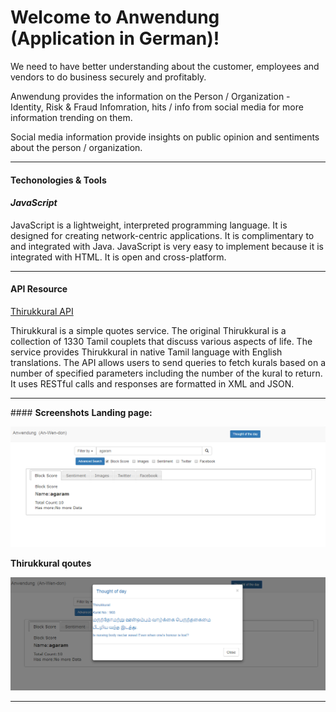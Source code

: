 Welcome to Anwendung (Application in German)!
===================


We need to have better understanding about the customer, employees and vendors to do business securely and profitably.

Anwendung provides the information on the Person / Organization - Identity, Risk & Fraud Infomration, hits / info from social media for more information trending on them. 

Social media information provide insights on public opinion and sentiments about the person / organization.




----------


#### <i class="icon-cog"></i> **Techonologies & Tools**
#### <i class="icon-pencil"></i>*JavaScript*
JavaScript is a lightweight, interpreted programming language. It is designed for creating network-centric applications. It is complimentary to and integrated with Java. JavaScript is very easy to implement because it is integrated with HTML. It is open and cross-platform.

----------


#### <i class="icon-briefcase"></i> **API Resource**

 [Thirukkural API](https://www.programmableweb.com/api/thirukkural) <i class="icon-search"></i> 
 
Thirukkural is a simple quotes service. The original Thirukkural is a collection of 1330 Tamil couplets that discuss various aspects of life. The service provides Thirukkural in native Tamil language with English translations. The API allows users to send queries to fetch kurals based on a number of specified parameters including the number of the kural to return. It uses RESTful calls and responses are formatted in XML and JSON.


----------
####<i class="icon-picture"></i> **Screenshots**
**Landing page:**

![Screenshot of Application home page](https://github.com/APIHacks2017/anwendung/blob/master/screenshots/main.PNG?raw=true) 

**Thirukkural qoutes**

![kural](https://github.com/APIHacks2017/anwendung/blob/master/screenshots/thoughday.PNG?raw=true)



----------






